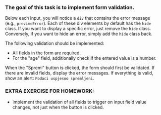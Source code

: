 ### The goal of this task is to implement form validation.

Below each input, you will notice a `div` that contains the error message (e.g., `prezimeError`). Each of these div elements by default has the `hide` class. If you want to display a specific error, just remove the `hide` class. Conversely, if you want to hide an error, simply add the `hide` class back.

The following validation should be implemented:

- All fields in the form are required.
- For the "age" field, additionally check if the entered value is a number.

When the "Spremi" button is clicked, the form should first be validated. If there are invalid fields, display the error messages. If everything is valid, show an alert: `Podaci uspjesno spremljeni`.

### EXTRA EXERCISE FOR HOMEWORK:
- Implement the validation of all fields to trigger on input field value changes, not just when the button is clicked.
